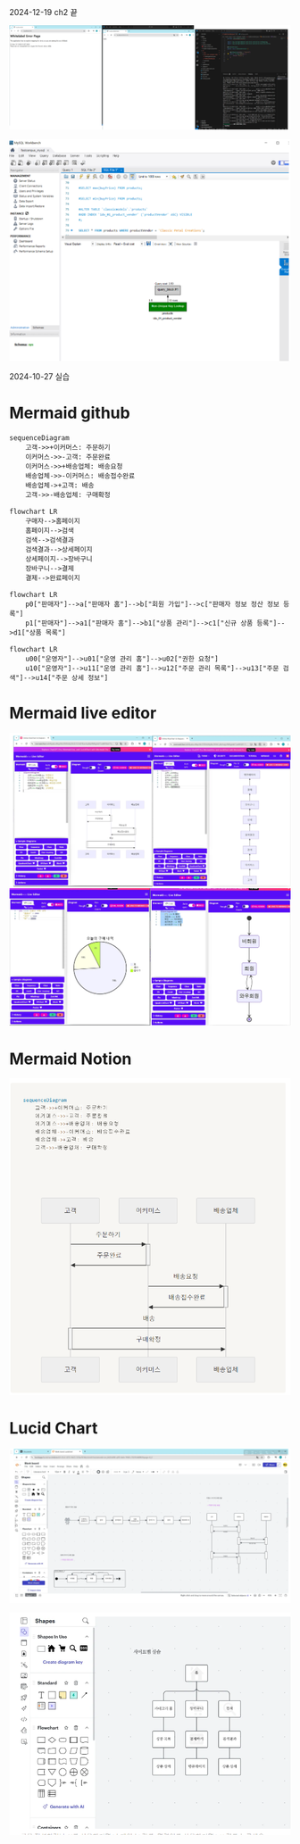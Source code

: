 
2024-12-19 ch2 끝

![alt text](<최초의 빈 프로젝트-1.png>)

![alt text](<db 인덱스 만들기-1.png>)


2024-10-27 실습

# Mermaid github

```mermaid
sequenceDiagram
    고객->>+이커머스: 주문하기
    이커머스->>-고객: 주문완료
    이커머스->>+배송업체: 배송요청
    배송업체->>-이커머스: 배송접수완료
    배송업체->+고객: 배송
    고객->>-배송업체: 구매확정
```

```mermaid
flowchart LR
	구매자-->홈페이지
	홈페이지-->검색
	검색-->검색결과
	검색결과-->상세페이지
	상세페이지-->장바구니
	장바구니-->결제
	결제-->완료페이지
```

```mermaid
flowchart LR
	p0["판매자"]-->a["판매자 홈"]-->b["회원 가입"]-->c["판매자 정보 정산 정보 등록"]
	p1["판매자"]-->a1["판매자 홈"]-->b1["상품 관리"]-->c1["신규 상품 등록"]-->d1["상품 목록"]

```

```mermaid
flowchart LR
	u00["운영자"]-->u01["운영 관리 홈"]-->u02["권한 요청"]
	u10["운영자"]-->u11["운영 관리 홈"]-->u12["주문 관리 목록"]-->u13["주문 검색"]-->u14["주문 상세 정보"]

```

# Mermaid live editor
![alt text](image-1.png)
![alt text](image-2.png)

# Mermaid Notion
![alt text](image.png)



# Lucid Chart
![alt text](image-3.png)

![alt text](image-4.png)